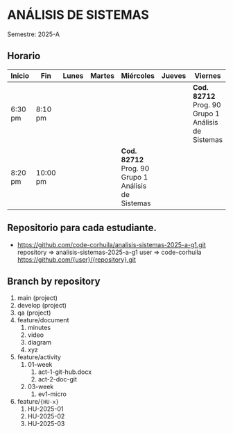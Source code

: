 # ANÁLISIS DE SISTEMAS

Semestre: 2025-A

## Horario

| Inicio  | Fin    | Lunes | Martes | Miércoles                        | Jueves | Viernes                           |
|---------|--------|-------|--------|----------------------------------|--------|----------------------------------|
| 6:30 pm | 8:10 pm |       |        |                                  |        | **Cod. 82712** Prog. 90 Grupo 1 Análisis de Sistemas |
| 8:20 pm | 10:00 pm |       |        | **Cod. 82712** Prog. 90 Grupo 1 Análisis de Sistemas |        |    

## Repositorio para cada estudiante.
- https://github.com/code-corhuila/analisis-sistemas-2025-a-g1.git
repository => analisis-sistemas-2025-a-g1
user => code-corhuila
https://github.com/{user}/{repository}.git

## Branch by repository

1. main (project)
2. develop (project)
3. qa (project)
4. feature/document
   1. minutes
   2. video
   3. diagram
   4. xyz
5. feature/activity
   1. 01-week
      1. act-1-git-hub.docx
      2. act-2-doc-git
   2. 03-week
      1. ev1-micro
6. feature/`{HU-x}`
   1. HU-2025-01
   2. HU-2025-02
   3. HU-2025-03